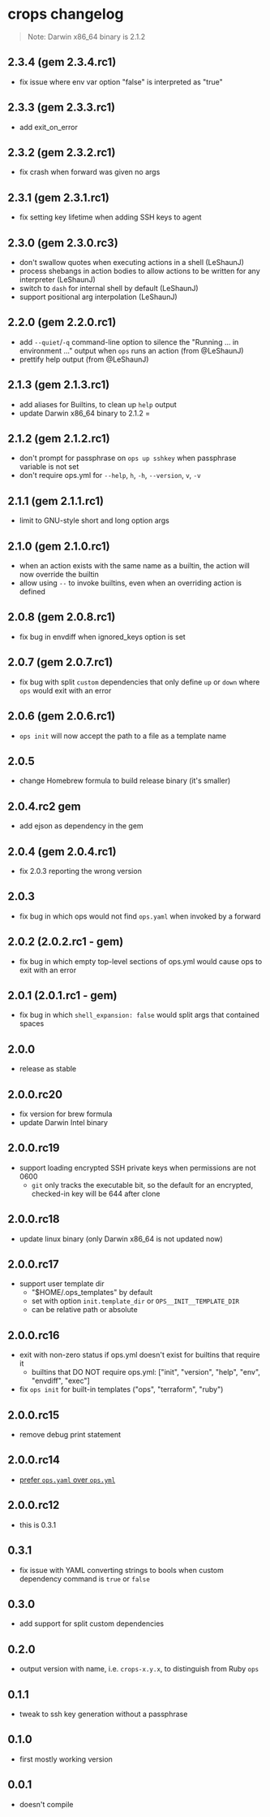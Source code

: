# crops changelog

> Note: Darwin x86_64 binary is 2.1.2

## 2.3.4 (gem 2.3.4.rc1)

- fix issue where env var option "false" is interpreted as "true"

## 2.3.3 (gem 2.3.3.rc1)

- add exit_on_error

## 2.3.2 (gem 2.3.2.rc1)

- fix crash when forward was given no args

## 2.3.1 (gem 2.3.1.rc1)

- fix setting key lifetime when adding SSH keys to agent

## 2.3.0 (gem 2.3.0.rc3)

- don't swallow quotes when executing actions in a shell (LeShaunJ)
- process shebangs in action bodies to allow actions to be written for any interpreter (LeShaunJ)
- switch to `dash` for internal shell by default (LeShaunJ)
- support positional arg interpolation (LeShaunJ)

## 2.2.0 (gem 2.2.0.rc1)

- add `--quiet`/`-q` command-line option to silence the "Running ... in environment ..." output when `ops` runs an action (from @LeShaunJ)
- prettify help output (from @LeShaunJ)

## 2.1.3 (gem 2.1.3.rc1)

- add aliases for Builtins, to clean up `help` output
- update Darwin x86_64 binary to 2.1.2
=
## 2.1.2 (gem 2.1.2.rc1)

- don't prompt for passphrase on `ops up sshkey` when passphrase variable is not set
- don't require ops.yml for `--help`, `h`, `-h`, `--version`, `v`, `-v`

## 2.1.1 (gem 2.1.1.rc1)

- limit to GNU-style short and long option args

## 2.1.0 (gem 2.1.0.rc1)

- when an action exists with the same name as a builtin, the action will now override the builtin
- allow using `--` to invoke builtins, even when an overriding action is defined

## 2.0.8 (gem 2.0.8.rc1)

- fix bug in envdiff when ignored_keys option is set

## 2.0.7 (gem 2.0.7.rc1)

- fix bug with split `custom` dependencies that only define `up` or `down` where `ops` would exit with an error

## 2.0.6 (gem 2.0.6.rc1)

- `ops init` will now accept the path to a file as a template name

## 2.0.5

- change Homebrew formula to build release binary (it's smaller)

## 2.0.4.rc2 gem

- add ejson as dependency in the gem

## 2.0.4 (gem 2.0.4.rc1)

- fix 2.0.3 reporting the wrong version

## 2.0.3

- fix bug in which ops would not find `ops.yaml` when invoked by a forward

## 2.0.2 (2.0.2.rc1 - gem)

- fix bug in which empty top-level sections of ops.yml would cause ops to exit with an error

## 2.0.1 (2.0.1.rc1 - gem)

- fix bug in which `shell_expansion: false` would split args that contained spaces

## 2.0.0

- release as stable

## 2.0.0.rc20

- fix version for brew formula
- update Darwin Intel binary

## 2.0.0.rc19

- support loading encrypted SSH private keys when permissions are not 0600
  - `git` only tracks the executable bit, so the default for an encrypted, checked-in key will be 644 after clone

## 2.0.0.rc18

- update linux binary (only Darwin x86_64 is not updated now)

## 2.0.0.rc17

- support user template dir
  - "$HOME/.ops_templates" by default
  - set with option `init.template_dir` or `OPS__INIT__TEMPLATE_DIR`
  - can be relative path or absolute

## 2.0.0.rc16

- exit with non-zero status if ops.yml doesn't exist for builtins that require it
  - builtins that DO NOT require ops.yml: ["init", "version", "help", "env", "envdiff", "exec"]
- fix `ops init` for built-in templates ("ops", "terraform", "ruby")

## 2.0.0.rc15

- remove debug print statement

## 2.0.0.rc14

- [prefer `ops.yaml` over `ops.yml`](https://yaml.org/faq.html)

## 2.0.0.rc12

- this is 0.3.1

## 0.3.1

- fix issue with YAML converting strings to bools when custom dependency command is `true` or `false`

## 0.3.0

- add support for split custom dependencies

## 0.2.0

- output version with name, i.e. `crops-x.y.x`, to distinguish from Ruby `ops`

## 0.1.1

- tweak to ssh key generation without a passphrase

## 0.1.0

- first mostly working version

## 0.0.1

- doesn't compile
